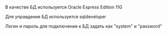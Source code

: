 В качестве БД используется Oracle Express Edition 11G


Для управдения БД используется sqldeveloper


Логин и пароль для подключения к БД задать как "system" и "password" 
